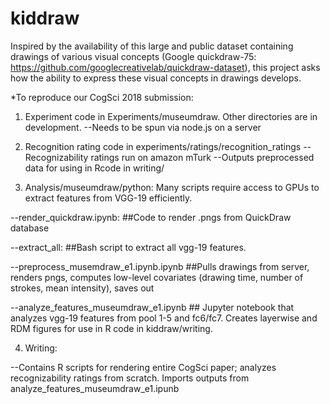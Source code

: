 # kiddraw

Inspired by the availability of this large and public dataset containing drawings of various visual concepts (Google quickdraw-75: https://github.com/googlecreativelab/quickdraw-dataset), this project asks how the ability to express these visual concepts in drawings develops.

*To reproduce our CogSci 2018 submission:

1. Experiment code in Experiments/museumdraw. Other directories are in development.
--Needs to be spun via node.js on a server

2. Recognition rating code in experiments/ratings/recognition_ratings
--Recognizability ratings run on amazon mTurk
--Outputs preprocessed data for using in Rcode in writing/

3. Analysis/museumdraw/python:
Many scripts require access to GPUs to extract features from VGG-19 efficiently.

--render_quickdraw.ipynb: ##Code to render .pngs from QuickDraw database

--extract_all: ##Bash script to extract all vgg-19 features. 

--preprocess_musemdraw_e1.ipynb.ipynb  ##Pulls drawings from server, renders pngs, computes low-level covariates (drawing time, number of strokes, mean intensity), saves out

--analyze_features_museumdraw_e1.ipynb ## Jupyter notebook that analyzes vgg-19 features from pool 1-5 and fc6/fc7. Creates layerwise and RDM figures for use in R code in kiddraw/writing. 

4. Writing:

--Contains R scripts for rendering entire CogSci paper; analyzes recognizability ratings from scratch. Imports outputs from  analyze_features_museumdraw_e1.ipunb
